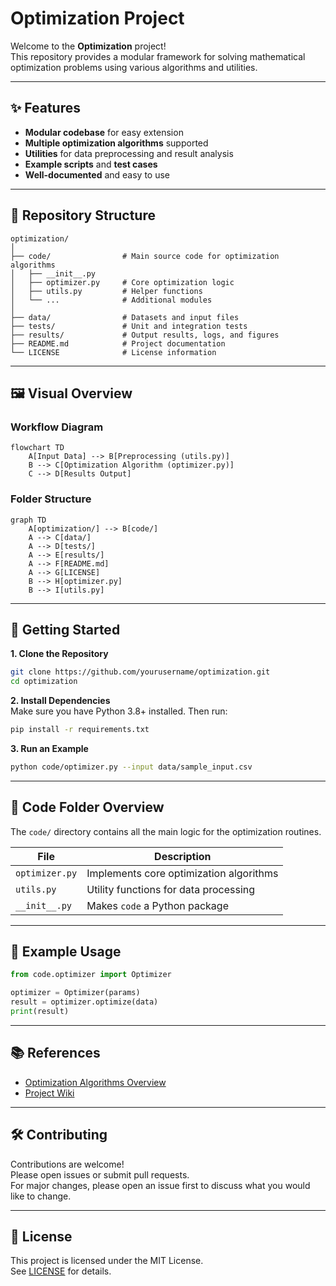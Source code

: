 # Optimization Project

Welcome to the **Optimization** project!  
This repository provides a modular framework for solving mathematical optimization problems using various algorithms and utilities.

---

## ✨ Features

- **Modular codebase** for easy extension  
- **Multiple optimization algorithms** supported  
- **Utilities** for data preprocessing and result analysis  
- **Example scripts** and **test cases**  
- **Well-documented** and easy to use  

---

## 📂 Repository Structure

```
optimization/
│
├── code/                # Main source code for optimization algorithms
│   ├── __init__.py
│   ├── optimizer.py     # Core optimization logic
│   ├── utils.py         # Helper functions
│   └── ...              # Additional modules
│
├── data/                # Datasets and input files
├── tests/               # Unit and integration tests
├── results/             # Output results, logs, and figures
├── README.md            # Project documentation
└── LICENSE              # License information
```

---

## 🖼️ Visual Overview

### Workflow Diagram

```mermaid
flowchart TD
    A[Input Data] --> B[Preprocessing (utils.py)]
    B --> C[Optimization Algorithm (optimizer.py)]
    C --> D[Results Output]
```

### Folder Structure

```mermaid
graph TD
    A[optimization/] --> B[code/]
    A --> C[data/]
    A --> D[tests/]
    A --> E[results/]
    A --> F[README.md]
    A --> G[LICENSE]
    B --> H[optimizer.py]
    B --> I[utils.py]
```

---

## 🚀 Getting Started

**1. Clone the Repository**
```bash
git clone https://github.com/yourusername/optimization.git
cd optimization
```

**2. Install Dependencies**  
Make sure you have Python 3.8+ installed. Then run:
```bash
pip install -r requirements.txt
```

**3. Run an Example**
```bash
python code/optimizer.py --input data/sample_input.csv
```

---

## 🧩 Code Folder Overview

The `code/` directory contains all the main logic for the optimization routines.

| File            | Description                                 |
|-----------------|---------------------------------------------|
| `optimizer.py`  | Implements core optimization algorithms     |
| `utils.py`      | Utility functions for data processing       |
| `__init__.py`   | Makes `code` a Python package               |

---

## 📝 Example Usage

```python
from code.optimizer import Optimizer

optimizer = Optimizer(params)
result = optimizer.optimize(data)
print(result)
```

---

## 📚 References

- [Optimization Algorithms Overview](https://en.wikipedia.org/wiki/Mathematical_optimization)
- [Project Wiki](https://github.com/yourusername/optimization/wiki)

---

## 🛠️ Contributing

Contributions are welcome!  
Please open issues or submit pull requests.  
For major changes, please open an issue first to discuss what you would like to change.

---

## 📄 License

This project is licensed under the MIT License.  
See [LICENSE](./LICENSE) for details.